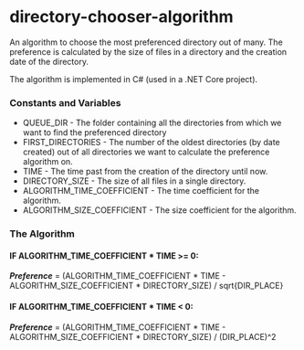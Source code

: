 # directory-chooser-algorithm
An algorithm to choose the most preferenced directory out of many. The preference is calculated by the size of files in a directory and the creation date of the directory.

The algorithm is implemented in C# (used in a .NET Core project).

### Constants and Variables
-  QUEUE_DIR - The folder containing all the directories from which we want to find the preferenced directory
-  FIRST_DIRECTORIES - The number of the oldest directories (by date created) out of all directories we want to calculate the preference algorithm on.
-  TIME - The time past from the creation of the directory until now.
-  DIRECTORY_SIZE - The size of all files in a single directory.
-  ALGORITHM_TIME_COEFFICIENT - The time coefficient for the algorithm.
-  ALGORITHM_SIZE_COEFFICIENT - The size coefficient for the algorithm.

### The Algorithm
#### IF ALGORITHM_TIME_COEFFICIENT * TIME >= 0:
***Preference*** = (ALGORITHM_TIME_COEFFICIENT * TIME - ALGORITHM_SIZE_COEFFICIENT * DIRECTORY_SIZE) / sqrt{DIR_PLACE}

#### IF ALGORITHM_TIME_COEFFICIENT * TIME < 0:
***Preference*** = (ALGORITHM_TIME_COEFFICIENT * TIME - ALGORITHM_SIZE_COEFFICIENT * DIRECTORY_SIZE) / (DIR_PLACE)^2
